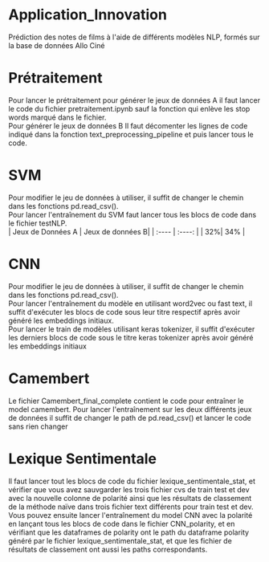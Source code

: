 # Application_Innovation
Prédiction des notes de films à l'aide de différents modèles NLP, formés sur la base de données Allo Ciné
# Prétraitement
Pour lancer le prétraitement pour générer le jeux de données A  il faut lancer le code du fichier pretraitement.ipynb sauf la fonction qui enlève les stop words marqué dans le fichier.   
Pour générer le jeux de données B Il faut décomenter les lignes de code indiqué dans la fonction text_preprocessing_pipeline et puis lancer tous le code.   
# SVM 
Pour modifier le jeu de données à utiliser, il suffit de changer le chemin dans les fonctions pd.read_csv().    
Pour lancer l'entraînement du SVM faut lancer tous les blocs de code dans le fichier testNLP.   
| Jeux de Données A | Jeux de données B| 
| :---- | :----: | 
| 32%| 34% | 
# CNN
Pour modifier le jeu de données à utiliser, il suffit de changer le chemin dans les fonctions pd.read_csv().   
Pour lancer l'entraînement du modèle en utilisant word2vec ou fast text, il suffit d'exécuter les blocs de code sous leur titre respectif   après avoir généré les embeddings initiaux.   
Pour lancer le train de modèles utilisant keras tokenizer, il suffit d'exécuter les derniers blocs de code sous le titre keras tokenizer après avoir généré les embeddings initiaux
# Camembert
Le fichier Camembert_final_complete contient le code pour entraîner le model camembert. Pour lancer l'entraînement sur les deux différents jeux de données il suffit de changer le path de pd.read_csv() et lancer le code sans rien changer
# Lexique Sentimentale
Il faut lancer tout les blocs de code du fichier lexique_sentimentale_stat, et vérifier que vous avez sauvgarder les trois fichier cvs de train test et dev avec la nouvelle colonne de polarité ainsi que les résultats de classement de la méthode naïve dans trois fichier text différents pour train test et dev.  
Vous pouvez ensuite lancer l'entraînement du model CNN avec la polarité en lançant tous les blocs de code dans le fichier CNN_polarity, et en vérifiant que les dataframes de polarity ont le path du dataframe polarity généré par le fichier lexique_sentimentale_stat, et que les fichier de résultats de classement ont aussi les paths correspondants.  

